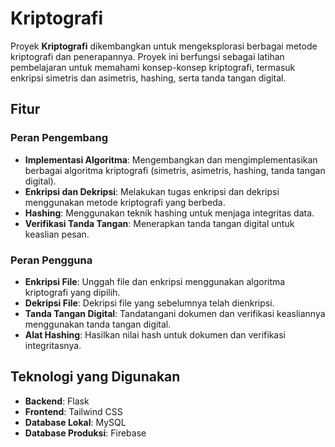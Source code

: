 # Kriptografi

Proyek **Kriptografi** dikembangkan untuk mengeksplorasi berbagai metode kriptografi dan penerapannya. Proyek ini berfungsi sebagai latihan pembelajaran untuk memahami konsep-konsep kriptografi, termasuk enkripsi simetris dan asimetris, hashing, serta tanda tangan digital.

## Fitur

### Peran Pengembang
- **Implementasi Algoritma**: Mengembangkan dan mengimplementasikan berbagai algoritma kriptografi (simetris, asimetris, hashing, tanda tangan digital).
- **Enkripsi dan Dekripsi**: Melakukan tugas enkripsi dan dekripsi menggunakan metode kriptografi yang berbeda.
- **Hashing**: Menggunakan teknik hashing untuk menjaga integritas data.
- **Verifikasi Tanda Tangan**: Menerapkan tanda tangan digital untuk keaslian pesan.

### Peran Pengguna
- **Enkripsi File**: Unggah file dan enkripsi menggunakan algoritma kriptografi yang dipilih.
- **Dekripsi File**: Dekripsi file yang sebelumnya telah dienkripsi.
- **Tanda Tangan Digital**: Tandatangani dokumen dan verifikasi keasliannya menggunakan tanda tangan digital.
- **Alat Hashing**: Hasilkan nilai hash untuk dokumen dan verifikasi integritasnya.

## Teknologi yang Digunakan
- **Backend**: Flask
- **Frontend**: Tailwind CSS
- **Database Lokal**: MySQL
- **Database Produksi**: Firebase
